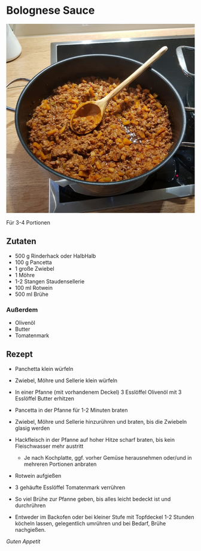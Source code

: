 # Bolognese Sauce

![img](imgs/Bolognese_Sauce.jpg)

Für 3-4 Portionen

## Zutaten
- 500 g Rinderhack oder HalbHalb
- 100 g Pancetta
- 1 große Zwiebel
- 1 Möhre
- 1-2 Stangen Staudensellerie
- 100 ml Rotwein
- 500 ml Brühe

### Außerdem
- Olivenöl
- Butter
- Tomatenmark

## Rezept
- Panchetta klein würfeln

- Zwiebel, Möhre und Sellerie klein würfeln

- In einer Pfanne (mit vorhandenem Deckel) 3 Esslöffel Olivenöl mit 3 Esslöffel Butter erhitzen

- Pancetta in der Pfanne für 1-2 Minuten braten

- Zwiebel, Möhre und Sellerie hinzurühren und braten, bis die Zwiebeln glasig werden

- Hackfleisch in der Pfanne auf hoher Hitze scharf braten, bis kein Fleischwasser mehr austritt
  - Je nach Kochplatte, ggf. vorher Gemüse herausnehmen oder/und in mehreren Portionen anbraten

- Rotwein aufgießen

- 3 gehäufte Esslöffel Tomatenmark verrühren

- So viel Brühe zur Pfanne geben, bis alles leicht bedeckt ist und durchrühren

- Entweder im Backofen oder bei kleiner Stufe mit Topfdeckel 1-2 Stunden köcheln lassen, gelegentlich umrühren und bei Bedarf, Brühe nachgießen.

*Guten Appetit*
